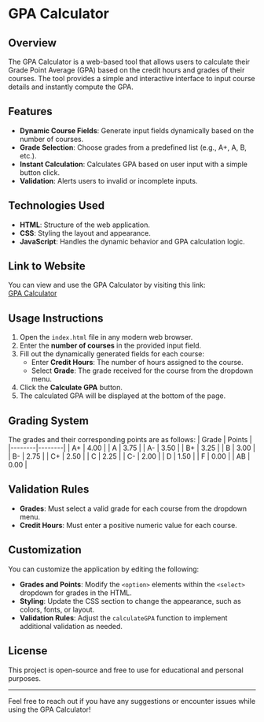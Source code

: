 # GPA Calculator

## Overview
The GPA Calculator is a web-based tool that allows users to calculate their Grade Point Average (GPA) based on the credit hours and grades of their courses. The tool provides a simple and interactive interface to input course details and instantly compute the GPA.

## Features
- **Dynamic Course Fields**: Generate input fields dynamically based on the number of courses.
- **Grade Selection**: Choose grades from a predefined list (e.g., A+, A, B, etc.).
- **Instant Calculation**: Calculates GPA based on user input with a simple button click.
- **Validation**: Alerts users to invalid or incomplete inputs.

## Technologies Used
- **HTML**: Structure of the web application.
- **CSS**: Styling the layout and appearance.
- **JavaScript**: Handles the dynamic behavior and GPA calculation logic.

## Link to Website
You can view and use the GPA Calculator by visiting this link:  
[GPA Calculator](https://gpa-calculator-jal.vercel.app/)

## Usage Instructions
1. Open the `index.html` file in any modern web browser.
2. Enter the **number of courses** in the provided input field.
3. Fill out the dynamically generated fields for each course:
   - Enter **Credit Hours**: The number of hours assigned to the course.
   - Select **Grade**: The grade received for the course from the dropdown menu.
4. Click the **Calculate GPA** button.
5. The calculated GPA will be displayed at the bottom of the page.

## Grading System
The grades and their corresponding points are as follows:
| Grade  | Points |
|--------|--------|
| A+     | 4.00   |
| A      | 3.75   |
| A-     | 3.50   |
| B+     | 3.25   |
| B      | 3.00   |
| B-     | 2.75   |
| C+     | 2.50   |
| C      | 2.25   |
| C-     | 2.00   |
| D      | 1.50   |
| F      | 0.00   |
| AB     | 0.00   |

## Validation Rules
- **Grades**: Must select a valid grade for each course from the dropdown menu.
- **Credit Hours**: Must enter a positive numeric value for each course.

## Customization
You can customize the application by editing the following:
- **Grades and Points**: Modify the `<option>` elements within the `<select>` dropdown for grades in the HTML.
- **Styling**: Update the CSS section to change the appearance, such as colors, fonts, or layout.
- **Validation Rules**: Adjust the `calculateGPA` function to implement additional validation as needed.

## License
This project is open-source and free to use for educational and personal purposes.

---

Feel free to reach out if you have any suggestions or encounter issues while using the GPA Calculator!
